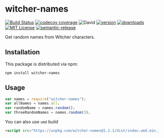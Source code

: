 # witcher-names

[![Build Status](https://travis-ci.org/dqunbp/witcher-names.svg?branch=master)](https://travis-ci.org/dqunbp/witcher-names)
[![codecov coverage](https://img.shields.io/codecov/c/github/dqunbp/witcher-names.svg?style=flat-square)](https://codecov.io/github/dqunbp/witcher-names)
![David](https://img.shields.io/david/dqunbp/witcher-names)
[![version](https://img.shields.io/npm/v/witcher-names.svg?style=flat-square)](http://npm.im/witcher-names)
[![downloads](https://img.shields.io/npm/dm/witcher-names.svg?style=flat-square)](http://npm-stat.com/charts.html?package=witcher-names&from=2015-08-01)
[![MIT License](https://img.shields.io/npm/l/witcher-names.svg?style=flat-square)](http://opensource.org/licenses/MIT)
[![semantic-release](https://img.shields.io/badge/%20%20%F0%9F%93%A6%F0%9F%9A%80-semantic--release-e10079.svg?style=flat-square)](https://github.com/semantic-release/semantic-release)

Get random names from Witcher characters.

## Installation

This package is distributed via npm:

```
npm install witcher-names
```

## Usage

```javascript
var names = require("witcher-names");
var allNames = names.all;
var randomName = names.random();
var threeRandomNames = names.random(3);
```

You can also use `umd` build

```html
<script src="https://unpkg.com/witcher-names@1.1.1/dist/index.umd.min.js"></script>
```
